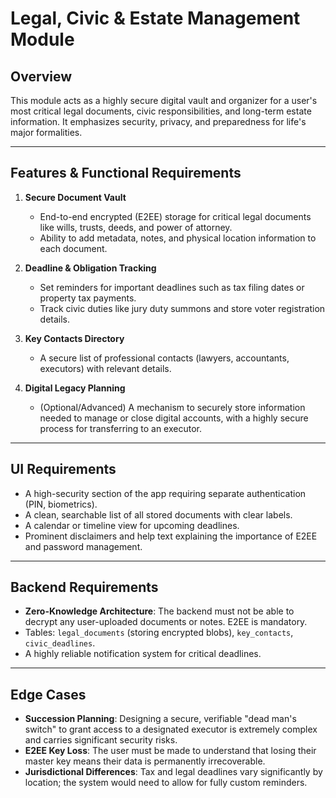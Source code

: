 # Legal, Civic & Estate Management Module

## Overview
This module acts as a highly secure digital vault and organizer for a user's most critical legal documents, civic responsibilities, and long-term estate information. It emphasizes security, privacy, and preparedness for life's major formalities.

---

## Features & Functional Requirements

1.  **Secure Document Vault**
    * End-to-end encrypted (E2EE) storage for critical legal documents like wills, trusts, deeds, and power of attorney.
    * Ability to add metadata, notes, and physical location information to each document.

2.  **Deadline & Obligation Tracking**
    * Set reminders for important deadlines such as tax filing dates or property tax payments.
    * Track civic duties like jury duty summons and store voter registration details.

3.  **Key Contacts Directory**
    * A secure list of professional contacts (lawyers, accountants, executors) with relevant details.

4.  **Digital Legacy Planning**
    * (Optional/Advanced) A mechanism to securely store information needed to manage or close digital accounts, with a highly secure process for transferring to an executor.

---

## UI Requirements

* A high-security section of the app requiring separate authentication (PIN, biometrics).
* A clean, searchable list of all stored documents with clear labels.
* A calendar or timeline view for upcoming deadlines.
* Prominent disclaimers and help text explaining the importance of E2EE and password management.

---

## Backend Requirements

* **Zero-Knowledge Architecture**: The backend must not be able to decrypt any user-uploaded documents or notes. E2EE is mandatory.
* Tables: `legal_documents` (storing encrypted blobs), `key_contacts`, `civic_deadlines`.
* A highly reliable notification system for critical deadlines.

---

## Edge Cases

* **Succession Planning**: Designing a secure, verifiable "dead man's switch" to grant access to a designated executor is extremely complex and carries significant security risks.
* **E2EE Key Loss**: The user must be made to understand that losing their master key means their data is permanently irrecoverable.
* **Jurisdictional Differences**: Tax and legal deadlines vary significantly by location; the system would need to allow for fully custom reminders.